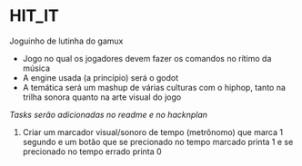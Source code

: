 # HIT_IT
Joguinho de lutinha do gamux
- Jogo no qual os jogadores devem fazer os comandos no rítimo da música
- A engine usada (a princípio) será o godot
- A temática será um mashup de várias culturas com o hiphop, tanto na trilha sonora quanto na arte visual do jogo

*Tasks serão adicionadas no readme e no hacknplan*
  1. Criar um marcador visual/sonoro de tempo (metrônomo) que marca 1 segundo e um botão que se precionado no tempo marcado printa 1 e se precionado no tempo errado printa 0
